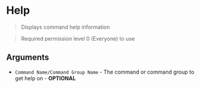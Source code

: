 # Help
> Displays command help information

> Required permission level 0 (Everyone) to use

## Arguments
- `Command Name/Command Group Name` - The command or command group to get help on - **OPTIONAL**
